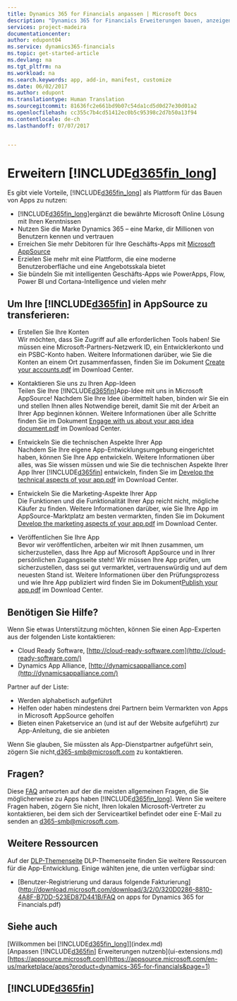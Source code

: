 ```yaml
---
title: Dynamics 365 for Financials anpassen | Microsoft Docs
description: "Dynamics 365 for Financials Erweiterungen bauen, anzeigen und fördern."
services: project-madeira
documentationcenter: 
author: edupont04
ms.service: dynamics365-financials
ms.topic: get-started-article
ms.devlang: na
ms.tgt_pltfrm: na
ms.workload: na
ms.search.keywords: app, add-in, manifest, customize
ms.date: 06/02/2017
ms.author: edupont
ms.translationtype: Human Translation
ms.sourcegitcommit: 81636fc2e661bd9b07c54da1cd5d0d27e30d01a2
ms.openlocfilehash: cc355c7b4cd51412ec0b5c95398c2d7b50a13f94
ms.contentlocale: de-ch
ms.lasthandoff: 07/07/2017


---
```

# <a name="extending-included365finlongincludesd365finlongmdmd"></a>Erweitern [!INCLUDE[d365fin_long](includes/d365fin_long_md.md)]
Es gibt viele Vorteile, [!INCLUDE[d365fin_long](includes/d365fin_long_md.md)] als Plattform für das Bauen von Apps zu nutzen:

* [!INCLUDE[d365fin_long](includes/d365fin_long_md.md)]ergänzt die bewährte Microsoft Online Lösung mit Ihren Kenntnissen  
* Nutzen Sie die Marke Dynamics 365 – eine Marke, dir Millionen von Benutzern kennen  und vertrauen  
* Erreichen Sie mehr Debitoren für Ihre Geschäfts-Apps mit [Microsoft AppSource](https://appsource.microsoft.com/)  
* Erzielen Sie mehr mit eine Plattform, die eine moderne Benutzeroberfläche und eine Angebotsskala bietet  
* Sie bündeln Sie mit intelligenten Geschäfts-Apps wie PowerApps, Flow, Power BI und Cortana-Intelligence und vielen mehr  

## <a name="to-bring-your-included365finincludesd365finmdmd-app-into-appsource"></a>Um Ihre [!INCLUDE[d365fin](includes/d365fin_md.md)] in AppSource zu transferieren:
+ Erstellen Sie Ihre Konten  
Wir möchten, dass Sie Zugriff auf alle erforderlichen Tools haben! Sie müssen eine Microsoft-Partners-Netzwerk ID, ein Entwicklerkonto und ein PSBC-Konto haben.
Weitere Informationen darüber, wie Sie die Konten an einem Ort zusammenfassen, finden Sie im Dokument [Create your accounts.pdf](https://go.microsoft.com/fwlink/?linkid=841514) im Download Center.

+ Kontaktieren Sie uns zu Ihren App-Ideen  
Teilen Sie Ihre [!INCLUDE[d365fin](includes/d365fin_md.md)]App-Idee mit uns in Microsoft AppSource! Nachdem Sie Ihre Idee übermittelt haben, binden wir Sie ein und stellen Ihnen alles Notwendige bereit, damit Sie mit der Arbeit an Ihrer App beginnen können.
Weitere Informationen über alle Schritte finden Sie im Dokument [Engage with us about your app idea document.pdf](https://go.microsoft.com/fwlink/?linkid=841515) im Download Center.

+ Entwickeln Sie die technischen Aspekte Ihrer App    
Nachdem Sie Ihre eigene App-Entwicklungsumgebung eingerichtet haben, können Sie Ihre App entwickeln.
Weitere Informationen über alles, was Sie wissen müssen und wie Sie die technischen Aspekte Ihrer App Ihrer [!INCLUDE[d365fin](includes/d365fin_md.md)] entwickeln, finden Sie im [Develop the technical aspects of your app.pdf](https://go.microsoft.com/fwlink/?linkid=841516) im Download Center.

+ Entwickeln Sie die Marketing-Aspekte Ihrer App  
Die Funktionen und die Funktionalität Ihrer App reicht nicht, mögliche Käufer zu finden. Weitere Informationen darüber, wie Sie Ihre App im AppSource-Marktplatz am besten vermarkten, finden Sie im Dokument [Develop the marketing aspects of your app.pdf](https://go.microsoft.com/fwlink/?linkid=841518) im Download Center.

+ Veröffentlichen Sie Ihre App  
Bevor wir veröffentlichen, arbeiten wir mit Ihnen zusammen, um sicherzustellen, dass Ihre App auf Microsoft AppSource und in Ihrer persönlichen Zugangsseite steht! Wir müssen Ihre App prüfen, um sicherzustellen, dass sei gut vermarktet, vertrauenswürdig und auf dem neuesten Stand ist.
Weitere Informationen über den Prüfungsprozess und wie Ihre App publiziert wird finden Sie im Dokument[Publish your app.pdf](https://go.microsoft.com/fwlink/?linkid=841517) im Download Center.

## <a name="need-help"></a>Benötigen Sie Hilfe?
Wenn Sie etwas Unterstützung möchten, können Sie einen App-Experten aus der folgenden Liste kontaktieren:

* Cloud Ready Software, [http://cloud-ready-software.com](http://cloud-ready-software.com/)  
* Dynamics App Alliance, [http://dynamicsappalliance.com](http://dynamicsappalliance.com/)

Partner auf der Liste:

* Werden alphabetisch aufgeführt  
* Helfen oder haben mindestens drei Partnern beim Vermarkten von Apps in Microsoft AppSource geholfen  
* Bieten einen Paketservice an (und ist auf der Website aufgeführt) zur App-Anleitung, die sie anbieten  

Wenn Sie glauben, Sie müssten als App-Dienstpartner aufgeführt sein, zögern Sie nicht,[d365-smb@microsoft.com](mailto:d365-smb@microsoft.com) zu kontaktieren.

## <a name="questions"></a>Fragen?
Diese [FAQ](https://go.microsoft.com/fwlink/?linkid=841520) antworten auf der die meisten allgemeinen Fragen, die Sie möglicherweise zu Apps haben [!INCLUDE[d365fin_long](includes/d365fin_long_md.md)]. Wenn Sie weitere Fragen haben, zögern Sie nicht, Ihren lokalen Microsoft-Vertreter zu kontaktieren, bei dem sich der Serviceartikel befindet oder eine E-Mail zu senden an [d365-smb@microsoft.com](mailto:d365-smb@microsoft.com).

## <a name="further-resources"></a>Weitere Ressourcen
Auf der [DLP-Themenseite](https://mbspartner.microsoft.com/BFI/Topic/76) DLP-Themenseite finden Sie weitere Ressourcen für die App-Entwicklung. Einige wählten jene, die unten verfügbar sind:
-   [Benutzer-Registrierung und daraus folgende Fakturierung](http://download.microsoft.com/download/3/2/0/320D0286-8810-4A8F-B7DD-523ED87D441B/FAQ on apps for Dynamics 365 for Financials.pdf)



## <a name="see-also"></a>Siehe auch
[Willkommen bei [!INCLUDE[d365fin_long](includes/d365fin_long_md.md)]](index.md)  
[Anpassen [!INCLUDE[d365fin](includes/d365fin_md.md)] Erweiterungen nutzenb](ui-extensions.md)  
[https://appsource.microsoft.com](https://appsource.microsoft.com/en-us/marketplace/apps?product=dynamics-365-for-financials&page=1)  

## [!INCLUDE[d365fin](includes/free_trial_md.md)]
